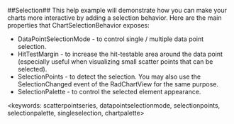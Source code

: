 ##Selection##
This help example will demonstrate how you can make your charts more interactive by adding a selection behavior. Here are the main properties that ChartSelectionBehavior exposes:

  - DataPointSelectionMode - to control single / multiple data point selection.
  - HitTestMargin - to increase the hit-testable area around the data point (especially useful when visualizing small scatter points that can be selected).
  - SelectionPoints - to detect the selection. You may also use the SelectionChanged event of the RadChartView for the same purpose.
  - SelectionPalette - to control the selected element appearance.
  
<keywords: scatterpointseries, datapointselectionmode, selectionpoints, selectionpalette, singleselection, chartpalette> 